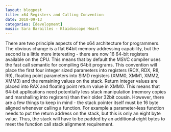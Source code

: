 ```yaml
---
layout: blogpost
title: x64 Registers and Calling Convention
date: 2010-09-13
categories: [development]
music: Sara Barailles - Klaidoscope Heart
---
```

There are two principle aspects of the x64 architecture for programmers. The obvious change is a flat 64bit memory addressing capability, but the second is a little more interesting - there are now 16 64-bit registers available on the CPU. This means that by default the MSVC compiler uses the fast call semantic for compiling 64bit programs. This convention will place the first four integer sized parameters into registers (RCX, RDX, R8, R9), floating point parameters into SIMD registers (XMM0, XMM1, XMM2, XMM3) and the remaining values on the stack. Return integer values are placed into RAX and floating point return value in XMM0. This means that 64-bit applications need potentially less stack manipulation (memory copies and marshalling into registers) than their older 32bit cousin. However, there are a few things to keep in mind - the stack pointer itself must be 16 byte aligned whenever calling a function. For example a parameter-less function needs to put the return address on the stack, but this is only an eight byte value. Thus, the stack will have to be padded by an additional eight bytes to meet the function call stack alignment requirement.
